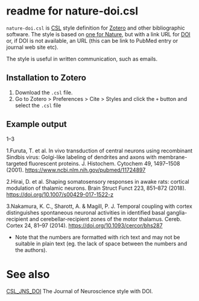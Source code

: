# readme for nature-doi.csl

`nature-doi.csl` is [CSL](https://en.wikipedia.org/wiki/Citation_Style_Language) style definition for [Zotero](https://www.zotero.org/) and other bibliographic software. The style is based on [one for Nature](http://www.zotero.org/styles/nature), but with a link URL for [DOI](https://en.wikipedia.org/wiki/Digital_object_identifier) or, if DOI is not available, an URL (this can be link to PubMed entry or journal web site etc).

The style is useful in written communication, such as emails.



## Installation to Zotero

1. Download the `.csl` file.
2. Go to Zotero > Preferences > Cite > Styles and click the `+` button and select the `.csl` file



## Example output

1–3

1.Furuta, T. et al. In vivo transduction of central neurons using recombinant Sindbis virus: Golgi-like labeling of dendrites and axons with membrane-targeted fluorescent proteins. J. Histochem. Cytochem 49, 1497–1508 (2001). https://www.ncbi.nlm.nih.gov/pubmed/11724897

2.Hirai, D. et al. Shaping somatosensory responses in awake rats: cortical modulation of thalamic neurons. Brain Struct Funct 223, 851–872 (2018). https://doi.org/10.1007/s00429-017-1522-z

3.Nakamura, K. C., Sharott, A. & Magill, P. J. Temporal coupling with cortex distinguishes spontaneous neuronal activities in identified basal ganglia-recipient and cerebellar-recipient zones of the motor thalamus. Cereb. Cortex 24, 81–97 (2014). https://doi.org/10.1093/cercor/bhs287

+ Note that the numbers are formatted with rich text and may not be suitable in plain text (eg. the lack of space between the numbers and the authors).

# See also

[CSL_JNS_DOI](https://github.com/kouichi-c-nakamura/CSL_JNS_DOI/)
The Journal of Neuroscience style with DOI.

